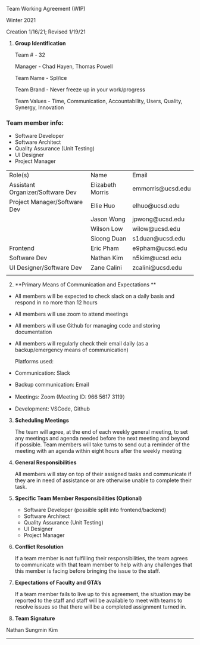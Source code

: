 Team Working Agreement (WIP)

Winter 2021

Creation 1/16/21; Revised 1/19/21



1. **Group Identification**

    Team # - 32


    Manager - Chad Hayen, Thomas Powell


    Team Name - Spl/ice
    

    Team Brand - Never freeze up in your work/progress


    Team Values - Time, Communication, Accountability, Users, Quality, Synergy, Innovation


### Team member info:

*   Software Developer 
*   Software Architect
*   Quality Assurance (Unit Testing)
*   UI Designer
*   Project Manager


<table>
  <tr>
   <td>Role(s)</td>
   <td>Name</td>
   <td>Email</td>
  </tr>
  <tr>
   <td>Assistant Organizer/Software Dev</td>
   <td>Elizabeth Morris</td>
   <td>emmorris@ucsd.edu</td>
  </tr>
  <tr>
   <td>Project Manager/Software Dev</td>
   <td>Ellie Huo</td>
   <td>elhuo@ucsd.edu</td>
  </tr>
  <tr>
   <td></td>
   <td>Jason Wong</td>
   <td>jpwong@ucsd.edu</td>
  </tr>
  <tr>
   <td></td>
   <td>Wilson Low</td>
   <td>wilow@ucsd.edu</td>
  </tr>
  <tr>
   <td></td>
   <td>Sicong Duan</td>
   <td>s1duan@ucsd.edu</td>
  </tr>
  <tr>
   <td>Frontend</td>
   <td>Eric Pham</td>
   <td>e9pham@ucsd.edu</td>
  </tr>
  <tr>
   <td>Software Dev</td>
   <td>Nathan Kim</td>
   <td>n5kim@ucsd.edu</td>
  </tr>
  <tr>
   <td>UI Designer/Software Dev</td> 
   <td>Zane Calini</td>
   <td>zcalini@ucsd.edu</td>
  </tr>
  <tr>
   <td></td>
   <td></td>
   <td></td>
  </tr>
</table>


2. **Primary Means of Communication and Expectations **
*   All members will be expected to check slack on a daily basis and respond in no more than 12 hours
*   All members will use zoom to attend meetings
*   All members will use Github for managing code and storing documentation
*   All members will regularly check their email daily (as a backup/emergency means of communication)

	Platforms used:

*   Communication: Slack
*   Backup communication: Email
*   Meetings: Zoom (Meeting ID: 966 5617 3119）
*   Development: VSCode, Github

3. **Scheduling Meetings**

    The team will agree, at the end of each weekly general meeting, to set any meetings and agenda needed before the next meeting and beyond if possible. Team members will take turns to send out a reminder of the meeting with an agenda within eight hours after the weekly meeting 

4. **General Responsibilities**

    All members will stay on top of their assigned tasks and communicate if they are in need of assistance or are otherwise unable to complete their task.

5. **Specific Team Member Responsibilities (Optional)**

    - Software Developer (possible split into frontend/backend)
    - Software Architect
    - Quality Assurance (Unit Testing)
    - UI Designer
    - Project Manager

6. **Conflict Resolution**

    If a team member is not fulfilling their responsibilities, the team agrees to communicate with that team member to help with any challenges that this member is facing before bringing the issue to the staff.

7. **Expectations of Faculty and GTA’s**

    If a team member fails to live up to this agreement, the situation may be reported to the staff and staff will be available to meet with teams to resolve issues so that there will be a completed assignment turned in.

8. **Team Signature**

Nathan Sungmin Kim
__________________________________________
